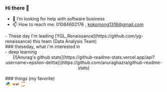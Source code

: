 ### Hi there 👋
- 🤔 I’m looking for help with software business
- 📫 How to reach me: 01084602176 , kokomong1316@gmail.com

<!--
- 🔭 I’m currently working on ...
- 🌱 I’m currently learning ml
- 👯 I’m looking to collaborate on ...
- 🤔 I’m looking for help with software business
- 💬 Ask me about ...
- 📫 How to reach me: 01084602176 , kokomong1316@gmail.com
- 😄 Pronouns: ...
- ⚡ Fun fact: ...
--!>

- These day I'm leading [YGL_Renaissance](https://github.com/yg-renaissance) this team (Data Analysis Team)  
<br>
### theseday, what i'm interested in  <br> 
- deep learning   
<br>
 <div align=center>
	
[![Anurag's github stats](https://github-readme-stats.vercel.app/api?username=epsilon-deltta)](https://github.com/anuraghazra/github-readme-stats)<br>

 </div>
<br> 
### things (my favorite)
<br>
<code><img title="Python" height="20" src="https://raw.githubusercontent.com/github/explore/80688e429a7d4ef2fca1e82350fe8e3517d3494d/topics/python/python.png"></code>
<code><img title="Git and Github" height="20" src="https://raw.githubusercontent.com/github/explore/80688e429a7d4ef2fca1e82350fe8e3517d3494d/topics/git/git.png"></code>
<code><img title="Jupyter Notebooks and Lab" height="20" src="https://raw.githubusercontent.com/github/explore/80688e429a7d4ef2fca1e82350fe8e3517d3494d/topics/jupyter-notebook/jupyter-notebook.png"></code>


<!--
#### what i experienced
<code><img title="SQL" height="20" src="https://image.flaticon.com/icons/svg/29/29594.svg"></code>
![Tech Blog Badge](http://img.shields.io/badge/-java-black?style=flat-square&logo=java)
![Tech Blog Badge](http://img.shields.io/badge/-mysql-black?style=flat-square&logo=mysql)
![Tech Blog Badge](http://img.shields.io/badge/-postgresql-black?style=flat-square&logo=postgresql)
![Tech Blog Badge](http://img.shields.io/badge/-android-black?style=flat-square&logo=android)
![Tech Blog Badge](http://img.shields.io/badge/-npm-black?style=flat-square&logo=npm)
![Tech Blog Badge](http://img.shields.io/badge/-win32-black?style=flat-square&logo=win32)
![linux](http://img.shields.io/badge/-win32-black?style=flat-square&logo=linux)
--!>
